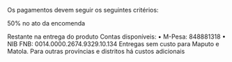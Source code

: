 Os pagamentos devem seguir os seguintes critérios:

50% no ato da encomenda

Restante na entrega do produto
Contas disponíveis:
• M-Pesa: 848881318
• NIB FNB: 0014.0000.2674.9329.10.134
Entregas sem custo para Maputo e Matola. Para outras províncias e distritos há custos adicionais